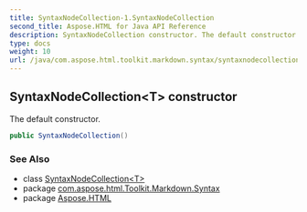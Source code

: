 ```yaml
---
title: SyntaxNodeCollection-1.SyntaxNodeCollection
second_title: Aspose.HTML for Java API Reference
description: SyntaxNodeCollection constructor. The default constructor
type: docs
weight: 10
url: /java/com.aspose.html.toolkit.markdown.syntax/syntaxnodecollection-1/syntaxnodecollection/
---
```

## SyntaxNodeCollection&lt;T&gt; constructor

The default constructor.

```java
public SyntaxNodeCollection()
```

### See Also

* class [SyntaxNodeCollection&lt;T&gt;](../)
* package [com.aspose.html.Toolkit.Markdown.Syntax](../../syntaxnodecollection-1/)
* package [Aspose.HTML](../../../)
